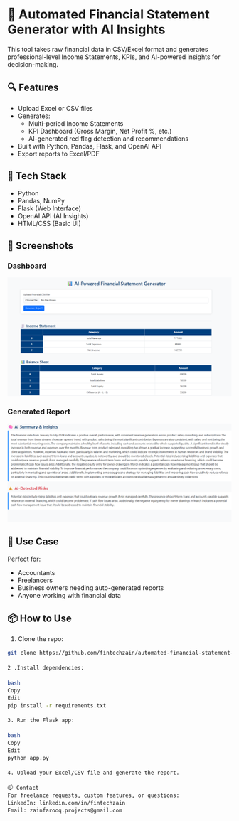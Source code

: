# 🧾 Automated Financial Statement Generator with AI Insights

This tool takes raw financial data in CSV/Excel format and generates professional-level Income Statements, KPIs, and AI-powered insights for decision-making.

## 🔍 Features

- Upload Excel or CSV files
- Generates:
  - Multi-period Income Statements
  - KPI Dashboard (Gross Margin, Net Profit %, etc.)
  - AI-generated red flag detection and recommendations
- Built with Python, Pandas, Flask, and OpenAI API
- Export reports to Excel/PDF

## 🚀 Tech Stack

- Python
- Pandas, NumPy
- Flask (Web Interface)
- OpenAI API (AI Insights)
- HTML/CSS (Basic UI)

## 📸 Screenshots

### Dashboard
![Dashboard](screenshots/income_statement&balance_sheet.png)
### Generated Report
![AI summary Preview](screenshots/1.png)

## 💼 Use Case

Perfect for:
- Accountants
- Freelancers
- Business owners needing auto-generated reports
- Anyone working with financial data

## 📦 How to Use

1. Clone the repo:
```bash
git clone https://github.com/fintechzain/automated-financial-statement-ai.git

2 .Install dependencies:

bash
Copy
Edit
pip install -r requirements.txt

3. Run the Flask app:

bash
Copy
Edit
python app.py

4. Upload your Excel/CSV file and generate the report.

📫 Contact
For freelance requests, custom features, or questions:
LinkedIn: linkedin.com/in/fintechzain
Email: zainfarooq.projects@gmail.com
